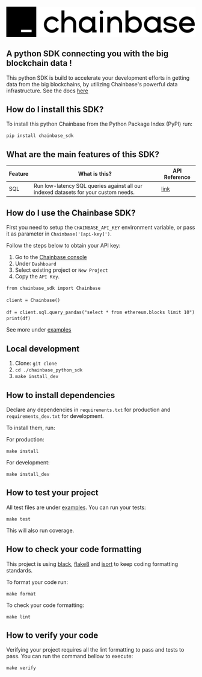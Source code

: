 ![](docs/logo.png)

## A python SDK connecting you with the big blockchain data !

This python SDK is build to accelerate your development efforts in getting data from the big blockchains, by utilizing Chainbase's powerful data infrastructure.
See the docs [here](https://docs.chainbase.com/docs) 

## How do I install this SDK?

To install this python Chainbase from the Python Package Index (PyPI) run:

```
pip install chainbase_sdk
```

## What are the main features of this SDK?

| Feature              | What is this?                                                                       | API Reference                                               |
| -------------------- |-------------------------------------------------------------------------------------|-------------------------------------------------------------|
| SQL | Run low-latency SQL queries against all our indexed datasets for your custom needs. | [link](https://docs.chainbase.com/reference/data-cloud-sql) |

## How do I use the Chainbase SDK?

First you need to setup the `CHAINBASE_API_KEY` environment variable, or pass it as parameter in `Chainbase('[api-key]')`.

Follow the steps below to obtain your API key:

1. Go to the [Chainbase console](https://console.chainbase.com/)
2. Under `Dashboard`
3. Select existing project or `New Project`
4. Copy the `API Key`.

```
from chainbase_sdk import Chainbase

client = Chainbase()

df = client.sql.query_pandas("select * from ethereum.blocks limit 10")
print(df)
```

See more under [examples](./examples)

## Local development

1. Clone: `git clone`
2. `cd ./chainbase_python_sdk`
3. `make install_dev`

## How to install dependencies

Declare any dependencies in `requirements.txt` for production and `requirements_dev.txt` for development.

To install them, run:

For production:
```
make install
```

For development:
```
make install_dev
```

## How to test your project

All test files are under [examples](./tests). You can run your tests:

```
make test
```

This will also run coverage.

## How to check your code formatting

This project is using [black](https://black.readthedocs.io/en/stable/), [flake8](https://flake8.pycqa.org/en/latest/) and [isort](https://pycqa.github.io/isort/) to keep coding formatting standards.

To format your code run: 

```
make format 
```

To check your code formatting:

```
make lint 
```

## How to verify your code

Verifying your project requires all the lint formatting to pass and tests to pass.
You can run the command bellow to execute:

```
make verify 
```



